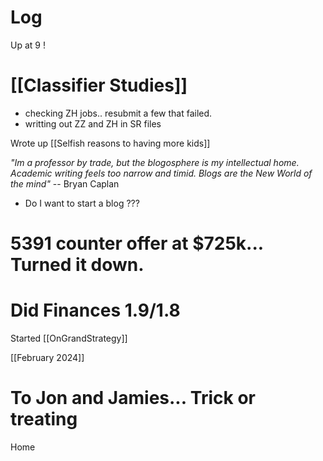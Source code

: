 

# Log

Up at 9 !

# [[Classifier Studies]]
- checking ZH jobs.. resubmit a few that failed.
- writting out ZZ and ZH in SR files

Wrote up [[Selfish reasons to having more kids]]

*"Im a professor by trade, but the blogosphere is my intellectual home. Academic writing feels too narrow and timid. Blogs are the New World of the mind"* -- Bryan Caplan
- Do I want to start a blog ???

# 5391 counter offer at $725k... Turned it down. 


# Did Finances 1.9/1.8


Started [[OnGrandStrategy]]


[[February 2024]]

# To Jon and Jamies... Trick or treating

Home
